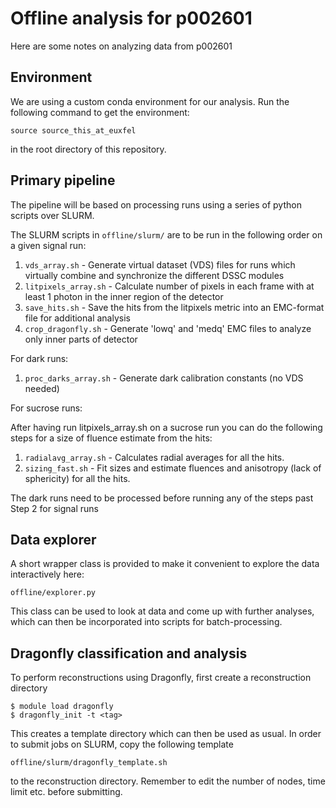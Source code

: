 # Offline analysis for p002601
Here are some notes on analyzing data from p002601

## Environment
We are using a custom conda environment for our analysis. Run the following command to get the environment:
```
source source_this_at_euxfel
```
in the root directory of this repository.

## Primary pipeline
The pipeline will be based on processing runs using a series of python scripts over SLURM. 

The SLURM scripts in `offline/slurm/` are to be run in the following order on a given signal run:

 1. `vds_array.sh` - Generate virtual dataset (VDS) files for runs which virtually combine and synchronize the different DSSC modules
 2. `litpixels_array.sh` - Calculate number of pixels in each frame with at least 1 photon in the inner region of the detector
 3. `save_hits.sh` - Save the hits from the litpixels metric into an EMC-format file for additional analysis
 4. `crop_dragonfly.sh` - Generate 'lowq' and 'medq' EMC files to analyze only inner parts of detector
 
For dark runs:

 1. `proc_darks_array.sh` - Generate dark calibration constants (no VDS needed)

For sucrose runs:

After having run litpixels_array.sh on a sucrose run you can do the following steps for a size of fluence estimate from the hits:

 1. `radialavg_array.sh` - Calculates radial averages for all the hits.
 2. `sizing_fast.sh` - Fit sizes and estimate fluences and anisotropy (lack of sphericity) for all the hits.

The dark runs need to be processed before running any of the steps past Step 2 for signal runs

## Data explorer
A short wrapper class is provided to make it convenient to explore the data interactively here:
```
offline/explorer.py
```
This class can be used to look at data and come up with further analyses, which can then be incorporated into scripts for batch-processing.

## Dragonfly classification and analysis
To perform reconstructions using Dragonfly, first create a reconstruction directory
```
$ module load dragonfly
$ dragonfly_init -t <tag>
```
This creates a template directory which can then be used as usual. In order to submit jobs on SLURM, copy the following template
```
offline/slurm/dragonfly_template.sh
```
to the reconstruction directory. Remember to edit the number of nodes, time limit etc. before submitting.
